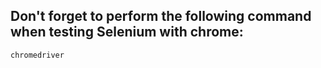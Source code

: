 ## Don't forget to perform the following command when testing Selenium with chrome:

```
chromedriver
```
